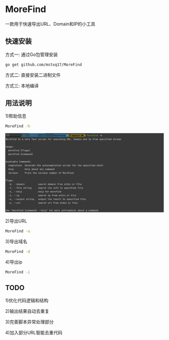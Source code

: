 # MoreFind
一款用于快速导出URL、Domain和IP的小工具


## 快速安装
方式一: 通过Go包管理安装
```bash
go get github.com/mstxq17/MoreFind
```
方式二: 直接安装二进制文件

方式三: 本地编译


## 用法说明
1)帮助信息
```bash
MoreFind -h
```
![img.png](img/img.png)

2)导出URL
```bash
MoreFind -u
```

3)导出域名
```bash
MoreFind -d
```

4)导出ip
```bash
MoreFind -i
```


## TODO
1)优化代码逻辑和结构

2)输出结果自动去重复

3)完善脚本异常处理部分

4)加入部分URL智能去重代码